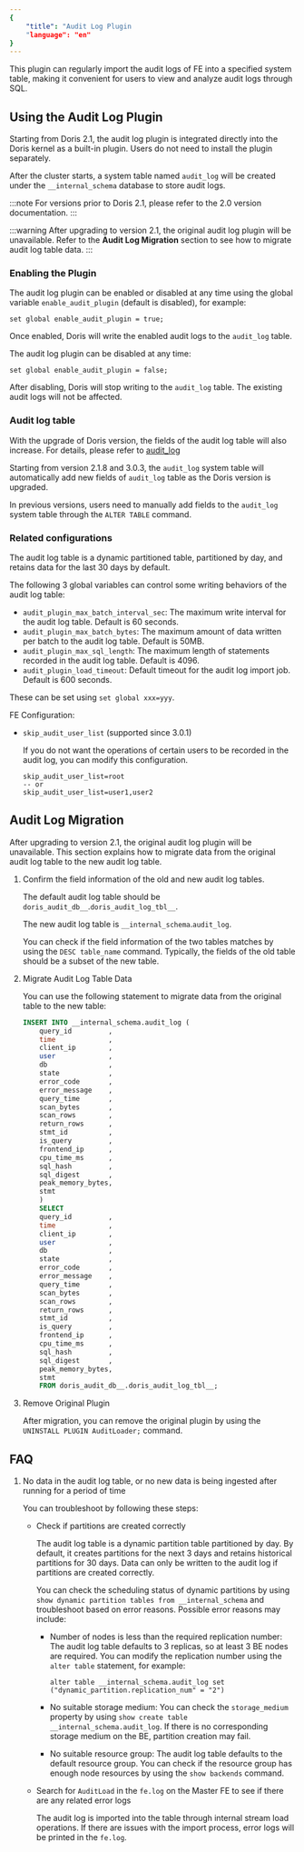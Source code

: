```yaml
---
{
    "title": "Audit Log Plugin
    "language": "en"
}
---
```


<!-- 
Licensed to the Apache Software Foundation (ASF) under one
or more contributor license agreements.  See the NOTICE file
distributed with this work for additional information
regarding copyright ownership.  The ASF licenses this file
to you under the Apache License, Version 2.0 (the
"License"); you may not use this file except in compliance
with the License.  You may obtain a copy of the License at

  http://www.apache.org/licenses/LICENSE-2.0

Unless required by applicable law or agreed to in writing,
software distributed under the License is distributed on an
"AS IS" BASIS, WITHOUT WARRANTIES OR CONDITIONS OF ANY
KIND, either express or implied.  See the License for the
specific language governing permissions and limitations
under the License.
-->

This plugin can regularly import the audit logs of FE into a specified system table, making it convenient for users to view and analyze audit logs through SQL.

## Using the Audit Log Plugin

Starting from Doris 2.1, the audit log plugin is integrated directly into the Doris kernel as a built-in plugin. Users do not need to install the plugin separately.

After the cluster starts, a system table named `audit_log` will be created under the `__internal_schema` database to store audit logs.

:::note
For versions prior to Doris 2.1, please refer to the 2.0 version documentation.
:::

:::warning
After upgrading to version 2.1, the original audit log plugin will be unavailable. Refer to the **Audit Log Migration** section to see how to migrate audit log table data.
:::

### Enabling the Plugin

The audit log plugin can be enabled or disabled at any time using the global variable `enable_audit_plugin` (default is disabled), for example:

`set global enable_audit_plugin = true;`

Once enabled, Doris will write the enabled audit logs to the `audit_log` table.

The audit log plugin can be disabled at any time:

`set global enable_audit_plugin = false;`

After disabling, Doris will stop writing to the `audit_log` table. The existing audit logs will not be affected.

### Audit log table

With the upgrade of Doris version, the fields of the audit log table will also increase. For details, please refer to [audit_log](./system-tables/internal_schema/audit_log.md)

Starting from version 2.1.8 and 3.0.3, the `audit_log` system table will automatically add new fields of `audit_log` table as the Doris version is upgraded.

In previous versions, users need to manually add fields to the `audit_log` system table through the `ALTER TABLE` command.

### Related configurations

The audit log table is a dynamic partitioned table, partitioned by day, and retains data for the last 30 days by default.

The following 3 global variables can control some writing behaviors of the audit log table:

- `audit_plugin_max_batch_interval_sec`: The maximum write interval for the audit log table. Default is 60 seconds.
- `audit_plugin_max_batch_bytes`: The maximum amount of data written per batch to the audit log table. Default is 50MB.
- `audit_plugin_max_sql_length`: The maximum length of statements recorded in the audit log table. Default is 4096.
- `audit_plugin_load_timeout`: Default timeout for the audit log import job. Default is 600 seconds.

These can be set using `set global xxx=yyy`.

FE Configuration:

- `skip_audit_user_list` (supported since 3.0.1)

    If you do not want the operations of certain users to be recorded in the audit log, you can modify this configuration.

    ```
    skip_audit_user_list=root
    -- or
    skip_audit_user_list=user1,user2
    ```

## Audit Log Migration

After upgrading to version 2.1, the original audit log plugin will be unavailable. This section explains how to migrate data from the original audit log table to the new audit log table.

1. Confirm the field information of the old and new audit log tables.

    The default audit log table should be `doris_audit_db__`.`doris_audit_log_tbl__`.
    
    The new audit log table is `__internal_schema`.`audit_log`.
    
    You can check if the field information of the two tables matches by using the `DESC table_name` command. Typically, the fields of the old table should be a subset of the new table.

2. Migrate Audit Log Table Data

    You can use the following statement to migrate data from the original table to the new table:
    
    ```sql
    INSERT INTO __internal_schema.audit_log (
        query_id         ,
        time             ,
        client_ip        ,
        user             ,
        db               ,
        state            ,
        error_code       ,
        error_message    ,
        query_time       ,
        scan_bytes       ,
        scan_rows        ,
        return_rows      ,
        stmt_id          ,
        is_query         ,
        frontend_ip      ,
        cpu_time_ms      ,
        sql_hash         ,
        sql_digest       ,
        peak_memory_bytes,
        stmt
        )
        SELECT
        query_id         ,
        time             ,
        client_ip        ,
        user             ,
        db               ,
        state            ,
        error_code       ,
        error_message    ,
        query_time       ,
        scan_bytes       ,
        scan_rows        ,
        return_rows      ,
        stmt_id          ,
        is_query         ,
        frontend_ip      ,
        cpu_time_ms      ,
        sql_hash         ,
        sql_digest       ,
        peak_memory_bytes,
        stmt
        FROM doris_audit_db__.doris_audit_log_tbl__;
    ```

3. Remove Original Plugin

    After migration, you can remove the original plugin by using the `UNINSTALL PLUGIN AuditLoader;` command.

## FAQ

1. No data in the audit log table, or no new data is being ingested after running for a period of time

    You can troubleshoot by following these steps:
    
    - Check if partitions are created correctly

        The audit log table is a dynamic partition table partitioned by day. By default, it creates partitions for the next 3 days and retains historical partitions for 30 days. Data can only be written to the audit log if partitions are created correctly.

        You can check the scheduling status of dynamic partitions by using `show dynamic partition tables from __internal_schema` and troubleshoot based on error reasons. Possible error reasons may include:

        - Number of nodes is less than the required replication number: The audit log table defaults to 3 replicas, so at least 3 BE nodes are required. You can modify the replication number using the `alter table` statement, for example:
        
            `alter table __internal_schema.audit_log set ("dynamic_partition.replication_num" = "2")`
        
        - No suitable storage medium: You can check the `storage_medium` property by using `show create table __internal_schema.audit_log`. If there is no corresponding storage medium on the BE, partition creation may fail.
        
        - No suitable resource group: The audit log table defaults to the default resource group. You can check if the resource group has enough node resources by using the `show backends` command.

    - Search for `AuditLoad` in the `fe.log` on the Master FE to see if there are any related error logs

        The audit log is imported into the table through internal stream load operations. If there are issues with the import process, error logs will be printed in the `fe.log`.
